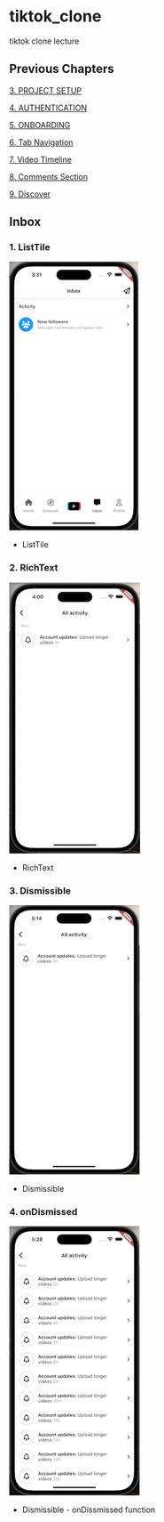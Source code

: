 # tiktok_clone

tiktok clone lecture

## Previous Chapters
[3. PROJECT SETUP](https://github.com/yuriyaya/tiktok_clone/tree/ch3)

[4. AUTHENTICATION](https://github.com/yuriyaya/tiktok_clone/tree/ch4)

[5. ONBOARDING](https://github.com/yuriyaya/tiktok_clone/tree/ch5)

[6. Tab Navigation](https://github.com/yuriyaya/tiktok_clone/tree/ch6)

[7. Video Timeline](https://github.com/yuriyaya/tiktok_clone/tree/ch7)

[8. Comments Section](https://github.com/yuriyaya/tiktok_clone/tree/ch8)

[9. Discover](https://github.com/yuriyaya/tiktok_clone/tree/ch9)
## Inbox
### 1. ListTile
![ch10_1](./doc/img/ch10_1.png)
* ListTile

### 2. RichText
![ch10_2](./doc/img/ch10_2.png)
* RichText

### 3. Dismissible
![ch10_3](./doc/img/ch10_3.png)
* Dismissible

### 4. onDismissed
![ch10_4](./doc/img/ch10_4.png)
* Dismissible - onDissmissed function
